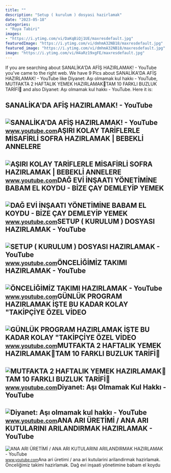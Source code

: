 ```yaml
---
title: ""
description: "Setup ( kurulum ) dosyasi hazirlamak"
date: "2023-05-18"
categories:
- "Ruya Tabiri"
images:
- "https://i.ytimg.com/vi/DaKqBiQj1UE/maxresdefault.jpg"
featuredImage: "https://i.ytimg.com/vi/dmhmA32NB18/maxresdefault.jpg"
featured_image: "https://i.ytimg.com/vi/dmhmA32NB18/maxresdefault.jpg"
image: "https://i.ytimg.com/vi/H4aRz19xgFE/maxresdefault.jpg"
---
```


If you are searching about SANALİKA'DA AFİŞ HAZIRLAMAK! - YouTube you've came to the right web. We have 9 Pics about SANALİKA'DA AFİŞ HAZIRLAMAK! - YouTube like Diyanet: Aşı olmamak kul hakkı - YouTube, MUTFAKTA 2 HAFTALIK YEMEK HAZIRLAMAK🥣TAM 10 FARKLI BUZLUK TARİFİ🌱 and also Diyanet: Aşı olmamak kul hakkı - YouTube. Here it is:

SANALİKA'DA AFİŞ HAZIRLAMAK! - YouTube
--------------------------------------

 ![SANALİKA'DA AFİŞ HAZIRLAMAK! - YouTube](https://i.ytimg.com/vi/HxkkP_ofdJM/maxresdefault.jpg) <small>www.youtube.com</small>AŞIRI KOLAY TARİFLERLE MİSAFİRLİ SOFRA HAZIRLAMAK | BEBEKLİ ANNELERE
--------------------------------------------------------------------

 ![AŞIRI KOLAY TARİFLERLE MİSAFİRLİ SOFRA HAZIRLAMAK | BEBEKLİ ANNELERE](https://i.ytimg.com/vi/PCZ8cm87-vU/maxresdefault.jpg) <small>www.youtube.com</small>DAĞ EVİ İNŞAATI YÖNETİMİNE BABAM EL KOYDU - BİZE ÇAY DEMLEYİP YEMEK
-------------------------------------------------------------------

 ![DAĞ EVİ İNŞAATI YÖNETİMİNE BABAM EL KOYDU - BİZE ÇAY DEMLEYİP YEMEK](https://i.ytimg.com/vi/H4aRz19xgFE/maxresdefault.jpg) <small>www.youtube.com</small>SETUP ( KURULUM ) DOSYASI HAZIRLAMAK - YouTube
----------------------------------------------

 ![SETUP ( KURULUM ) DOSYASI HAZIRLAMAK - YouTube](https://i.ytimg.com/vi/C8WpH9sXPYg/maxresdefault.jpg) <small>www.youtube.com</small>ÖNCELİĞİMİZ TAKIMI HAZIRLAMAK - YouTube
---------------------------------------

 ![ÖNCELİĞİMİZ TAKIMI HAZIRLAMAK - YouTube](https://i.ytimg.com/vi/2vjf-gwWVvs/maxresdefault.jpg?sqp=-oaymwEmCIAKENAF8quKqQMa8AEB-AH-CYAC0AWKAgwIABABGGUgUihBMA8=&rs=AOn4CLA8ZUiumefMAjzLwgrGY4MJlTf84A) <small>www.youtube.com</small>GÜNLÜK PROGRAM HAZIRLAMAK İŞTE BU KADAR KOLAY "TAKİPÇİYE ÖZEL VİDEO
-------------------------------------------------------------------

 ![GÜNLÜK PROGRAM HAZIRLAMAK İŞTE BU KADAR KOLAY "TAKİPÇİYE ÖZEL VİDEO](https://i.ytimg.com/vi/7zbsnvJYStA/maxresdefault.jpg) <small>www.youtube.com</small>MUTFAKTA 2 HAFTALIK YEMEK HAZIRLAMAK🥣TAM 10 FARKLI BUZLUK TARİFİ🌱
-----------------------------------------------------------------

 ![MUTFAKTA 2 HAFTALIK YEMEK HAZIRLAMAK🥣TAM 10 FARKLI BUZLUK TARİFİ🌱](https://i.ytimg.com/vi/dmhmA32NB18/maxresdefault.jpg) <small>www.youtube.com</small>Diyanet: Aşı Olmamak Kul Hakkı - YouTube
----------------------------------------

 ![Diyanet: Aşı olmamak kul hakkı - YouTube](https://i.ytimg.com/vi/DaKqBiQj1UE/maxresdefault.jpg) <small>www.youtube.com</small>ANA ARI ÜRETİMİ / ANA ARI KUTULARINI ARILANDIRMAK HAZIRLAMAK - YouTube
----------------------------------------------------------------------

 ![ANA ARI ÜRETİMİ / ANA ARI KUTULARINI ARILANDIRMAK HAZIRLAMAK - YouTube](https://i.ytimg.com/vi/Lwz9Iq8cSbY/maxresdefault.jpg) <small>www.youtube.com</small>Ana ari üreti̇mi̇ / ana ari kutularini arilandirmak hazirlamak. Önceli̇ği̇mi̇z takimi hazirlamak. Dağ evi̇ i̇nşaati yöneti̇mi̇ne babam el koydu
